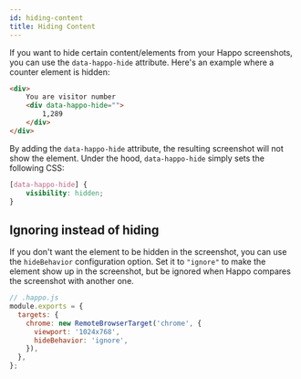 ```yaml
---
id: hiding-content
title: Hiding Content
---
```


If you want to hide certain content/elements from your Happo screenshots, you
can use the `data-happo-hide` attribute. Here's an example where a counter
element is hidden:

```html
<div>
    You are visitor number
    <div data-happo-hide="">
        1,289
    </div>
</div>
```

By adding the `data-happo-hide` attribute, the resulting screenshot will not
show the element. Under the hood, `data-happo-hide` simply sets the following
CSS:

```css
[data-happo-hide] {
    visibility: hidden;
}
```

## Ignoring instead of hiding

If you don't want the element to be hidden in the screenshot, you can use the
`hideBehavior` configuration option. Set it to `"ignore"` to make the element
show up in the screenshot, but be ignored when Happo compares the screenshot
with another one.

```js
// .happo.js
module.exports = {
  targets: {
    chrome: new RemoteBrowserTarget('chrome', {
      viewport: '1024x768',
      hideBehavior: 'ignore',
    }),
  },
};
```
